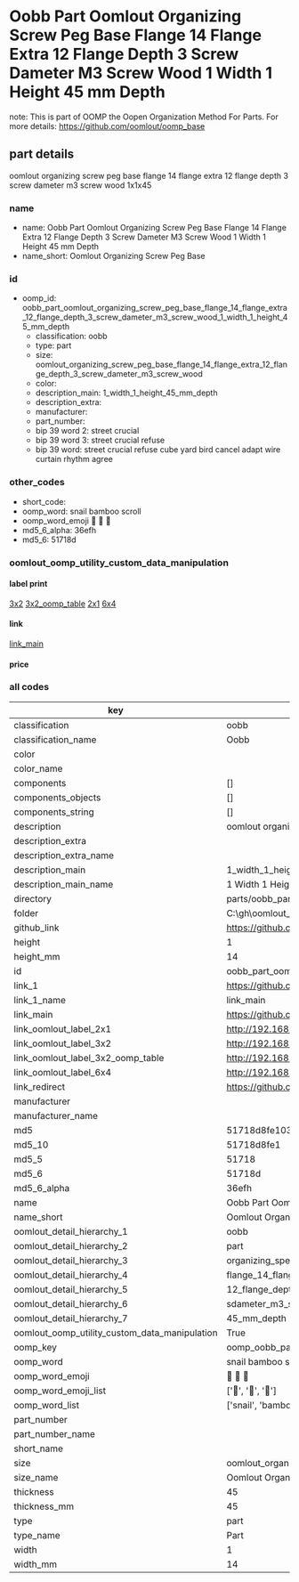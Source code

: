 # Oobb Part Oomlout Organizing Screw Peg Base Flange 14 Flange Extra 12 Flange Depth 3 Screw Dameter M3 Screw Wood 1 Width 1 Height 45 mm Depth  

note: This is part of OOMP the Oopen Organization Method For Parts. For more details: https://github.com/oomlout/oomp_base

##  part details
  



oomlout organizing screw peg base flange 14 flange extra 12 flange depth 3 screw dameter m3 screw wood 1x1x45



### name
* name: Oobb Part Oomlout Organizing Screw Peg Base Flange 14 Flange Extra 12 Flange Depth 3 Screw Dameter M3 Screw Wood 1 Width 1 Height 45 mm Depth
* name_short: Oomlout Organizing Screw Peg Base
### id
* oomp_id: oobb_part_oomlout_organizing_screw_peg_base_flange_14_flange_extra_12_flange_depth_3_screw_dameter_m3_screw_wood_1_width_1_height_45_mm_depth
  * classification: oobb
  * type: part
  * size: oomlout_organizing_screw_peg_base_flange_14_flange_extra_12_flange_depth_3_screw_dameter_m3_screw_wood
  * color: 
  * description_main: 1_width_1_height_45_mm_depth
  * description_extra: 
  * manufacturer: 
  * part_number: 
  * bip 39 word 2: street crucial
  * bip 39 word 3: street crucial refuse
  * bip 39 word: street crucial refuse cube yard bird cancel adapt wire curtain rhythm agree

### other_codes
* short_code: 
* oomp_word: snail bamboo scroll
* oomp_word_emoji :snail: :bamboo: :scroll:
* md5_6_alpha: 36efh
* md5_6: 51718d






### oomlout_oomp_utility_custom_data_manipulation
#### label print
[3x2](http://192.168.1.245:1112/?label=oomp%2036efh)
[3x2_oomp_table](http://192.168.1.108:1112/?label=oomp%2036efh)
[2x1](http://192.168.1.242:1112/?label=oomp%2036efh)
[6x4](http://192.168.1.55:1112/?label=oomp%2036efh)    

#### link

[link_main](https://github.com/oomlout/oomlout_oobb_version_4_generated_parts/tree/main/navigation_oomp/oobb/part/oomlout_organizing_screw_peg_base_flange_14_flange_extra_12_flange_depth_3_screw_dameter_m3_screw_wood/1_width_1_height_45_mm_depth/part)                              

#### price







### all codes 
| key | value |  
| --- | --- |  
| classification | oobb |  
| classification_name | Oobb |  
| color |  |  
| color_name |  |  
| components | [] |  
| components_objects | [] |  
| components_string | [] |  
| description | oomlout organizing screw peg base flange 14 flange extra 12 flange depth 3 screw dameter m3 screw wood 1x1x45 |  
| description_extra |  |  
| description_extra_name |  |  
| description_main | 1_width_1_height_45_mm_depth |  
| description_main_name | 1 Width 1 Height 45 mm Depth |  
| directory | parts/oobb_part_oomlout_organizing_screw_peg_base_flange_14_flange_extra_12_flange_depth_3_screw_dameter_m3_screw_wood_1_width_1_height_45_mm_depth |  
| folder | C:\gh\oomlout_oobb_version_4_generated_parts\parts\oobb_part_oomlout_organizing_screw_peg_base_flange_14_flange_extra_12_flange_depth_3_screw_dameter_m3_screw_wood_1_width_1_height_45_mm_depth |  
| github_link | https://github.com/oomlout/oomlout_oomp_part_src/tree/main/parts/oobb_part_oomlout_organizing_screw_peg_base_flange_14_flange_extra_12_flange_depth_3_screw_dameter_m3_screw_wood_1_width_1_height_45_mm_depth |  
| height | 1 |  
| height_mm | 14 |  
| id | oobb_part_oomlout_organizing_screw_peg_base_flange_14_flange_extra_12_flange_depth_3_screw_dameter_m3_screw_wood_1_width_1_height_45_mm_depth |  
| link_1 | https://github.com/oomlout/oomlout_oobb_version_4_generated_parts/tree/main/navigation_oomp/oobb/part/oomlout_organizing_screw_peg_base_flange_14_flange_extra_12_flange_depth_3_screw_dameter_m3_screw_wood/1_width_1_height_45_mm_depth/part |  
| link_1_name | link_main |  
| link_main | https://github.com/oomlout/oomlout_oobb_version_4_generated_parts/tree/main/navigation_oomp/oobb/part/oomlout_organizing_screw_peg_base_flange_14_flange_extra_12_flange_depth_3_screw_dameter_m3_screw_wood/1_width_1_height_45_mm_depth/part |  
| link_oomlout_label_2x1 | http://192.168.1.242:1112/?label=oomp%2036efh |  
| link_oomlout_label_3x2 | http://192.168.1.245:1112/?label=oomp%2036efh |  
| link_oomlout_label_3x2_oomp_table | http://192.168.1.108:1112/?label=oomp%2036efh |  
| link_oomlout_label_6x4 | http://192.168.1.55:1112/?label=oomp%2036efh |  
| link_redirect | https://github.com/oomlout/oomlout_oobb_version_4_generated_parts/tree/main/parts/oobb_oomlout_organizing_screw_peg_base_flange_14_flange_extra_12_flange_depth_3_screw_dameter_m3_screw_wood_01_01_45 |  
| manufacturer |  |  
| manufacturer_name |  |  
| md5 | 51718d8fe10304245a7f635768cd1eb7 |  
| md5_10 | 51718d8fe1 |  
| md5_5 | 51718 |  
| md5_6 | 51718d |  
| md5_6_alpha | 36efh |  
| name | Oobb Part Oomlout Organizing Screw Peg Base Flange 14 Flange Extra 12 Flange Depth 3 Screw Dameter M3 Screw Wood 1 Width 1 Height 45 mm Depth |  
| name_short | Oomlout Organizing Screw Peg Base |  
| oomlout_detail_hierarchy_1 | oobb |  
| oomlout_detail_hierarchy_2 | part |  
| oomlout_detail_hierarchy_3 | organizing_speg_base |  
| oomlout_detail_hierarchy_4 | flange_14_flange_extra |  
| oomlout_detail_hierarchy_5 | 12_flange_depth_3 |  
| oomlout_detail_hierarchy_6 | sdameter_m3_swood |  
| oomlout_detail_hierarchy_7 | 45_mm_depth |  
| oomlout_oomp_utility_custom_data_manipulation | True |  
| oomp_key | oomp_oobb_part_oomlout_organizing_screw_peg_base_flange_14_flange_extra_12_flange_depth_3_screw_dameter_m3_screw_wood_1_width_1_height_45_mm_depth |  
| oomp_word | snail bamboo scroll |  
| oomp_word_emoji | :snail: :bamboo: :scroll: |  
| oomp_word_emoji_list | [':snail:', ':bamboo:', ':scroll:'] |  
| oomp_word_list | ['snail', 'bamboo', 'scroll'] |  
| part_number |  |  
| part_number_name |  |  
| short_name |  |  
| size | oomlout_organizing_screw_peg_base_flange_14_flange_extra_12_flange_depth_3_screw_dameter_m3_screw_wood |  
| size_name | Oomlout Organizing Screw Peg Base Flange 14 Flange Extra 12 Flange Depth 3 Screw Dameter M3 Screw Wood |  
| thickness | 45 |  
| thickness_mm | 45 |  
| type | part |  
| type_name | Part |  
| width | 1 |  
| width_mm | 14 |  
